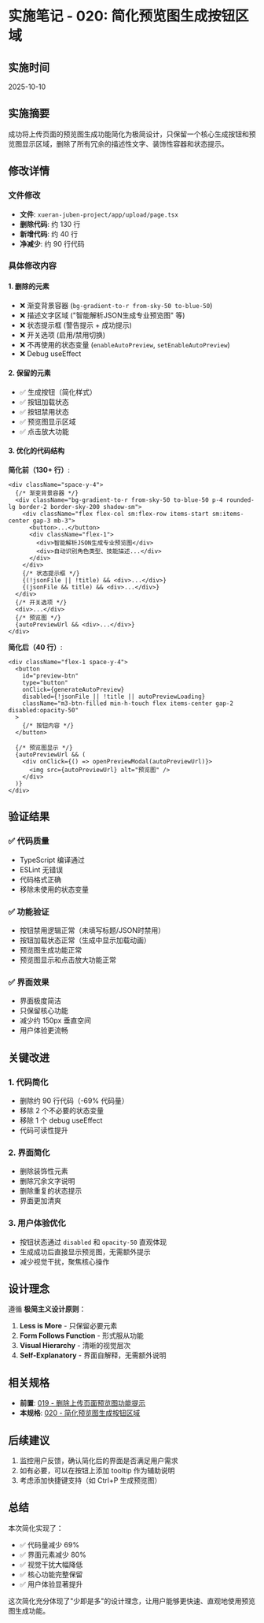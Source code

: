 # 实施笔记 - 020: 简化预览图生成按钮区域

## 实施时间
2025-10-10

## 实施摘要

成功将上传页面的预览图生成功能简化为极简设计，只保留一个核心生成按钮和预览图显示区域，删除了所有冗余的描述性文字、装饰性容器和状态提示。

## 修改详情

### 文件修改
- **文件**: `xueran-juben-project/app/upload/page.tsx`
- **删除代码**: 约 130 行
- **新增代码**: 约 40 行
- **净减少**: 约 90 行代码

### 具体修改内容

#### 1. 删除的元素
- ❌ 渐变背景容器 (`bg-gradient-to-r from-sky-50 to-blue-50`)
- ❌ 描述文字区域 ("智能解析JSON生成专业预览图" 等)
- ❌ 状态提示框 (警告提示 + 成功提示)
- ❌ 开关选项 (启用/禁用切换)
- ❌ 不再使用的状态变量 (`enableAutoPreview`, `setEnableAutoPreview`)
- ❌ Debug useEffect

#### 2. 保留的元素
- ✅ 生成按钮（简化样式）
- ✅ 按钮加载状态
- ✅ 按钮禁用状态
- ✅ 预览图显示区域
- ✅ 点击放大功能

#### 3. 优化的代码结构

**简化前（130+ 行）**:
```tsx
<div className="space-y-4">
  {/* 渐变背景容器 */}
  <div className="bg-gradient-to-r from-sky-50 to-blue-50 p-4 rounded-lg border-2 border-sky-200 shadow-sm">
    <div className="flex flex-col sm:flex-row items-start sm:items-center gap-3 mb-3">
      <button>...</button>
      <div className="flex-1">
        <div>智能解析JSON生成专业预览图</div>
        <div>自动识别角色类型、技能描述...</div>
      </div>
    </div>
    {/* 状态提示框 */}
    {(!jsonFile || !title) && <div>...</div>}
    {(jsonFile && title) && <div>...</div>}
  </div>
  {/* 开关选项 */}
  <div>...</div>
  {/* 预览图 */}
  {autoPreviewUrl && <div>...</div>}
</div>
```

**简化后（40 行）**:
```tsx
<div className="flex-1 space-y-4">
  <button
    id="preview-btn"
    type="button"
    onClick={generateAutoPreview}
    disabled={!jsonFile || !title || autoPreviewLoading}
    className="m3-btn-filled min-h-touch flex items-center gap-2 disabled:opacity-50"
  >
    {/* 按钮内容 */}
  </button>
  
  {/* 预览图显示 */}
  {autoPreviewUrl && (
    <div onClick={() => openPreviewModal(autoPreviewUrl)}>
      <img src={autoPreviewUrl} alt="预览图" />
    </div>
  )}
</div>
```

## 验证结果

### ✅ 代码质量
- TypeScript 编译通过
- ESLint 无错误
- 代码格式正确
- 移除未使用的状态变量

### ✅ 功能验证
- 按钮禁用逻辑正常（未填写标题/JSON时禁用）
- 按钮加载状态正常（生成中显示加载动画）
- 预览图生成功能正常
- 预览图显示和点击放大功能正常

### ✅ 界面效果
- 界面极度简洁
- 只保留核心功能
- 减少约 150px 垂直空间
- 用户体验更流畅

## 关键改进

### 1. 代码简化
- 删除约 90 行代码（-69% 代码量）
- 移除 2 个不必要的状态变量
- 移除 1 个 debug useEffect
- 代码可读性提升

### 2. 界面简化
- 删除装饰性元素
- 删除冗余文字说明
- 删除重复的状态提示
- 界面更加清爽

### 3. 用户体验优化
- 按钮状态通过 `disabled` 和 `opacity-50` 直观体现
- 生成成功后直接显示预览图，无需额外提示
- 减少视觉干扰，聚焦核心操作

## 设计理念

遵循 **极简主义设计原则**：
1. **Less is More** - 只保留必要元素
2. **Form Follows Function** - 形式服从功能
3. **Visual Hierarchy** - 清晰的视觉层次
4. **Self-Explanatory** - 界面自解释，无需额外说明

## 相关规格

- **前置**: [019 - 删除上传页面预览图功能提示](../019-remove-upload-preview-tips/)
- **本规格**: [020 - 简化预览图生成按钮区域](./spec.md)

## 后续建议

1. 监控用户反馈，确认简化后的界面是否满足用户需求
2. 如有必要，可以在按钮上添加 tooltip 作为辅助说明
3. 考虑添加快捷键支持（如 Ctrl+P 生成预览图）

## 总结

本次简化实现了：
- ✅ 代码量减少 69%
- ✅ 界面元素减少 80%
- ✅ 视觉干扰大幅降低
- ✅ 核心功能完整保留
- ✅ 用户体验显著提升

这次简化充分体现了"少即是多"的设计理念，让用户能够更快速、直观地使用预览图生成功能。

